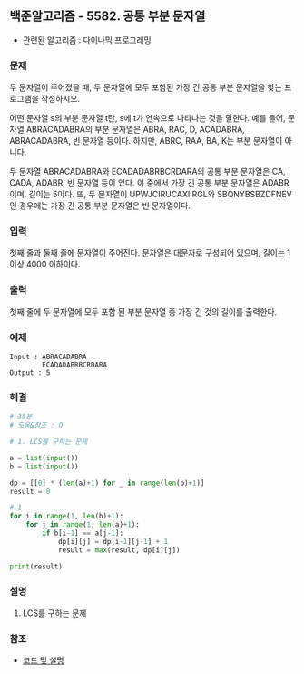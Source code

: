 ## 백준알고리즘 - 5582. 공통 부분 문자열

- 관련된 알고리즘 : 다이나믹 프로그래밍

### 문제

두 문자열이 주어졌을 때, 두 문자열에 모두 포함된 가장 긴 공통 부분 문자열을 찾는 프로그램을 작성하시오.

어떤 문자열 s의 부분 문자열 t란, s에 t가 연속으로 나타나는 것을 말한다. 예를 들어, 문자열 ABRACADABRA의 부분 문자열은 ABRA, RAC, D, ACADABRA, ABRACADABRA, 빈 문자열 등이다. 하지만, ABRC, RAA, BA, K는 부분 문자열이 아니다.

두 문자열 ABRACADABRA와 ECADADABRBCRDARA의 공통 부분 문자열은 CA, CADA, ADABR, 빈 문자열 등이 있다. 이 중에서 가장 긴 공통 부분 문자열은 ADABR이며, 길이는 5이다. 또, 두 문자열이 UPWJCIRUCAXIIRGL와 SBQNYBSBZDFNEV인 경우에는 가장 긴 공통 부분 문자열은 빈 문자열이다.

### 입력

첫째 줄과 둘째 줄에 문자열이 주어진다. 문자열은 대문자로 구성되어 있으며, 길이는 1 이상 4000 이하이다.

### 출력

첫째 줄에 두 문자열에 모두 포함 된 부분 문자열 중 가장 긴 것의 길이를 출력한다.

### 예제

```
Input : ABRACADABRA
        ECADADABRBCRDARA
Output : 5
```

### 해결

```python
# 35분
# 도움&참조 : O

# 1. LCS를 구하는 문제

a = list(input())
b = list(input())

dp = [[0] * (len(a)+1) for _ in range(len(b)+1)]
result = 0

# 1
for i in range(1, len(b)+1):
    for j in range(1, len(a)+1):
        if b[i-1] == a[j-1]:
            dp[i][j] = dp[i-1][j-1] + 1
            result = max(result, dp[i][j])

print(result)
```

### 설명

1. LCS를 구하는 문제

### 참조

- [코드 및 설명](https://lmcoa15.tistory.com/73)